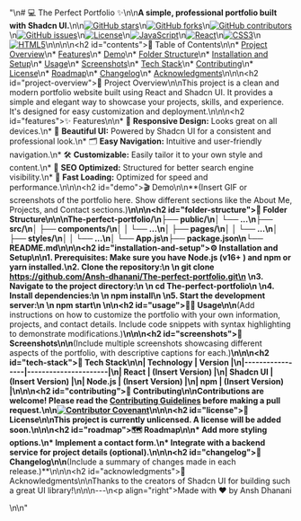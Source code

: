 "\n# 💻 The Perfect Portfolio ✨\n\n**A simple, professional portfolio built with Shadcn UI.**\n\n[![GitHub stars](https://img.shields.io/github/stars/Ansh-dhanani/The-perfect-portfolio?style=for-the-badge)](https://github.com/Ansh-dhanani/The-perfect-portfolio/stargazers)\n[![GitHub forks](https://img.shields.io/github/forks/Ansh-dhanani/The-perfect-portfolio?style=for-the-badge)](https://github.com/Ansh-dhanani/The-perfect-portfolio/network)\n[![GitHub contributors](https://img.shields.io/github/contributors/Ansh-dhanani/The-perfect-portfolio?style=for-the-badge)](https://github.com/Ansh-dhanani/The-perfect-portfolio/graphs/contributors)\n[![GitHub issues](https://img.shields.io/github/issues/Ansh-dhanani/The-perfect-portfolio?style=for-the-badge)](https://github.com/Ansh-dhanani/The-perfect-portfolio/issues)\n[![License](https://img.shields.io/github/license/Ansh-dhanani/The-perfect-portfolio?style=for-the-badge)](LICENSE)\n[![JavaScript](https://img.shields.io/badge/JavaScript-F7DF1E?style=for-the-badge&logo=javascript&logoColor=black)](https://www.javascript.com/)\n[![React](https://img.shields.io/badge/React-20232A?style=for-the-badge&logo=react&logoColor=61DAFB)](https://reactjs.org/)\n[![CSS3](https://img.shields.io/badge/CSS3-1572B6?style=for-the-badge&logo=css3&logoColor=white)](https://www.w3.org/Style/CSS/)\n[![HTML5](https://img.shields.io/badge/HTML5-E34F26?style=for-the-badge&logo=html5&logoColor=white)](https://html.spec.whatwg.org/)\n\n\n<!-- TABLE OF CONTENTS -->\n<h2 id=\"contents\">📑 Table of Contents</h2>\n\n* [Project Overview](#project-overview)\n* [Features](#features)\n* [Demo](#demo)\n* [Folder Structure](#folder-structure)\n* [Installation and Setup](#installation-and-setup)\n* [Usage](#usage)\n* [Screenshots](#screenshots)\n* [Tech Stack](#tech-stack)\n* [Contributing](#contributing)\n* [License](#license)\n* [Roadmap](#roadmap)\n* [Changelog](#changelog)\n* [Acknowledgments](#acknowledgments)\n\n\n<h2 id=\"project-overview\">🚀 Project Overview</h2>\n\nThis project is a clean and modern portfolio website built using React and Shadcn UI. It provides a simple and elegant way to showcase your projects, skills, and experience.  It's designed for easy customization and deployment.\n\n\n<h2 id=\"features\">✨ Features</h2>\n\n* 📱 **Responsive Design:** Looks great on all devices.\n* 🎨 **Beautiful UI:**  Powered by Shadcn UI for a consistent and professional look.\n* 🗂️ **Easy Navigation:**  Intuitive and user-friendly navigation.\n* 🛠️ **Customizable:** Easily tailor it to your own style and content.\n* 📄 **SEO Optimized:**  Structured for better search engine visibility.\n* 🚀 **Fast Loading:**  Optimized for speed and performance.\n\n\n<h2 id=\"demo\">🎬 Demo</h2>\n\n**(Insert GIF or screenshots of the portfolio here.  Show different sections like the About Me, Projects, and Contact sections.)**\n\n\n<h2 id=\"folder-structure\">📂 Folder Structure</h2>\n\n\nThe-perfect-portfolio/\n├── public/\n│   └── ...\n├── src/\n│   ├── components/\n│   │   └── ...\n│   ├── pages/\n│   │   └── ...\n│   ├── styles/\n│   │   └── ...\n│   └── App.js\n├── package.json\n└── README.md\n\n\n<h2 id=\"installation-and-setup\">⚙️ Installation and Setup</h2>\n\n1. **Prerequisites:** Make sure you have Node.js (v16+ ) and npm or yarn installed.\n2. **Clone the repository:**\n   \n   git clone https://github.com/Ansh-dhanani/The-perfect-portfolio.git\n   \n3. **Navigate to the project directory:**\n   \n   cd The-perfect-portfolio\n   \n4. **Install dependencies:**\n   \n   npm install\n   \n5. **Start the development server:**\n   \n   npm start\n   \n\n<h2 id=\"usage\">👨‍💻 Usage</h2>\n\n**(Add instructions on how to customize the portfolio with your own information, projects, and contact details. Include code snippets with syntax highlighting to demonstrate modifications.)**\n\n\n<h2 id=\"screenshots\">📸 Screenshots</h2>\n\n**(Include multiple screenshots showcasing different aspects of the portfolio, with descriptive captions for each.)**\n\n\n<h2 id=\"tech-stack\">🧱 Tech Stack</h2>\n\n| Technology      | Version             |\n|-----------------|----------------------|\n| React           | (Insert Version)      |\n| Shadcn UI       | (Insert Version)      |\n| Node.js         | (Insert Version)      |\n| npm             | (Insert Version)      |\n\n\n<h2 id=\"contributing\">🤝 Contributing</h2>\n\nContributions are welcome! Please read the [Contributing Guidelines](CONTRIBUTING.md) before making a pull request.\n\n[![Contributor Covenant](https://img.shields.io/badge/Contributor%20Covenant-2ecc71?style=for-the-badge)](CODE_OF_CONDUCT.md)\n\n\n<h2 id=\"license\">📜 License</h2>\n\nThis project is currently unlicensed.  A license will be added soon.\n\n\n<h2 id=\"roadmap\">🗺️ Roadmap</h2>\n\n* Add more styling options.\n* Implement a contact form.\n* Integrate with a backend service for project details (optional).\n\n\n<h2 id=\"changelog\">📝 Changelog</h2>\n\n**(Include a summary of changes made in each release.)**\n\n\n<h2 id=\"acknowledgments\">🙏 Acknowledgments</h2>\n\nThanks to the creators of Shadcn UI for building such a great UI library!\n\n\n---\n<p align=\"right\">Made with ❤️ by Ansh Dhanani</p>\n\n"
